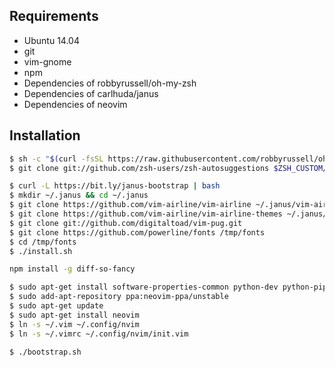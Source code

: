 ## Requirements

- Ubuntu 14.04
- git
- vim-gnome
- npm
- Dependencies of robbyrussell/oh-my-zsh
- Dependencies of carlhuda/janus
- Dependencies of neovim

## Installation

```sh
$ sh -c "$(curl -fsSL https://raw.githubusercontent.com/robbyrussell/oh-my-zsh/master/tools/install.sh)"
$ git clone git://github.com/zsh-users/zsh-autosuggestions $ZSH_CUSTOM/plugins/zsh-autosuggestions
```

```sh
$ curl -L https://bit.ly/janus-bootstrap | bash
$ mkdir ~/.janus && cd ~/.janus
$ git clone https://github.com/vim-airline/vim-airline ~/.janus/vim-airline
$ git clone https://github.com/vim-airline/vim-airline-themes ~/.janus/vim-airline-themes
$ git clone git://github.com/digitaltoad/vim-pug.git
$ git clone https://github.com/powerline/fonts /tmp/fonts
$ cd /tmp/fonts
$ ./install.sh
```

```sh
npm install -g diff-so-fancy
```

~~~ sh
$ sudo apt-get install software-properties-common python-dev python-pip python3-dev python3-pip silversearcher-ag
$ sudo add-apt-repository ppa:neovim-ppa/unstable
$ sudo apt-get update
$ sudo apt-get install neovim
$ ln -s ~/.vim ~/.config/nvim
$ ln -s ~/.vimrc ~/.config/nvim/init.vim
~~~

```sh
$ ./bootstrap.sh
```

